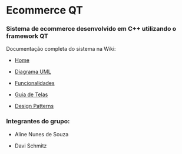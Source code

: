 # Ecommerce QT

### Sistema de ecommerce desenvolvido em C++ utilizando o framework QT

Documentação completa do sistema na Wiki: 

* [Home](https://bitbucket.org/alinenunesdesouza/ecommerce-tgb/wiki/Home)

* [Diagrama UML](https://bitbucket.org/alinenunesdesouza/ecommerce-tgb/wiki/Diagrama%20UML)

* [Funcionalidades](https://bitbucket.org/alinenunesdesouza/ecommerce-tgb/wiki/Funcionalidades)

* [Guia de Telas](https://bitbucket.org/alinenunesdesouza/ecommerce-tgb/wiki/Guia%20de%20telas)

* [Design Patterns](https://bitbucket.org/alinenunesdesouza/ecommerce-tgb/wiki/Design%20Patterns)

### Integrantes do grupo:
* Aline Nunes de Souza

* Davi Schmitz